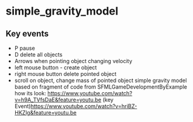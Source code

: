 # simple_gravity_model
## Key events ##
* P pause
* D delete all objects
* Arrows when pointing object changing velocity
* left mouse button - create object
* right mouse button delete pointed object
* scroll on object, change mass of pointed object
simple gravity model based on fragment of code from SFMLGameDevelopmentByExample
how its look: https://www.youtube.com/watch?v=h9A_TVfsDaE&feature=youtu.be
(key Event)https://www.youtube.com/watch?v=hriBZ-HKZlg&feature=youtu.be

